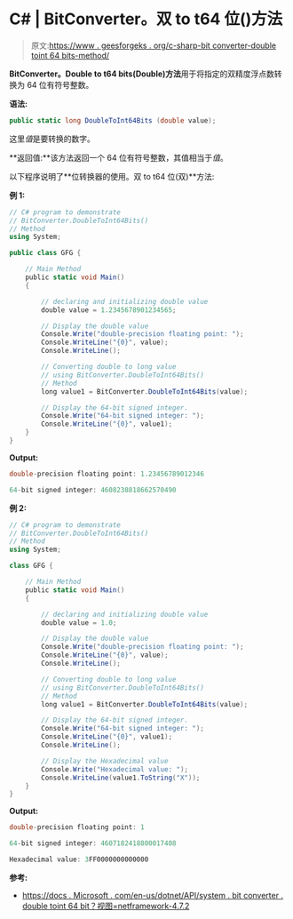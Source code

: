 # C# | BitConverter。双 to t64 位()方法

> 原文:[https://www . geesforgeks . org/c-sharp-bit converter-double toint 64 bits-method/](https://www.geeksforgeeks.org/c-sharp-bitconverter-doubletoint64bits-method/)

**BitConverter。Double to t64 bits(Double)方法**用于将指定的双精度浮点数转换为 64 位有符号整数。

**语法:**

```cs
public static long DoubleToInt64Bits (double value);
```

这里*值*是要转换的数字。

**返回值:**该方法返回一个 64 位有符号整数，其值相当于*值*。

以下程序说明了**位转换器的使用。双 to t64 位(双)**方法:

**例 1:**

```cs
// C# program to demonstrate
// BitConverter.DoubleToInt64Bits()
// Method
using System;

public class GFG {

    // Main Method
    public static void Main()
    {

        // declaring and initializing double value
        double value = 1.2345678901234565;

        // Display the double value
        Console.Write("double-precision floating point: ");
        Console.WriteLine("{0}", value);
        Console.WriteLine();

        // Converting double to long value
        // using BitConverter.DoubleToInt64Bits()
        // Method
        long value1 = BitConverter.DoubleToInt64Bits(value);

        // Display the 64-bit signed integer.
        Console.Write("64-bit signed integer: ");
        Console.WriteLine("{0}", value1);
    }
}
```

**Output:**

```cs
double-precision floating point: 1.23456789012346

64-bit signed integer: 4608238818662570490

```

**例 2:**

```cs
// C# program to demonstrate
// BitConverter.DoubleToInt64Bits()
// Method
using System;

class GFG {

    // Main Method
    public static void Main()
    {

        // declaring and initializing double value
        double value = 1.0;

        // Display the double value
        Console.Write("double-precision floating point: ");
        Console.WriteLine("{0}", value);
        Console.WriteLine();

        // Converting double to long value
        // using BitConverter.DoubleToInt64Bits()
        // Method
        long value1 = BitConverter.DoubleToInt64Bits(value);

        // Display the 64-bit signed integer.
        Console.Write("64-bit signed integer: ");
        Console.WriteLine("{0}", value1);
        Console.WriteLine();

        // Display the Hexadecimal value
        Console.Write("Hexadecimal value: ");
        Console.WriteLine(value1.ToString("X"));
    }
}
```

**Output:**

```cs
double-precision floating point: 1

64-bit signed integer: 4607182418800017408

Hexadecimal value: 3FF0000000000000

```

**参考:**

*   [https://docs . Microsoft . com/en-us/dotnet/API/system . bit converter . double toint 64 bit？视图=netframework-4.7.2](https://docs.microsoft.com/en-us/dotnet/api/system.bitconverter.doubletoint64bits?view=netframework-4.7.2)